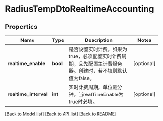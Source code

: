 # RadiusTempDtoRealtimeAccounting

## Properties
Name | Type | Description | Notes
------------ | ------------- | ------------- | -------------
**realtime_enable** | **bool** | 是否设置实时计费，如果为true，必须配置实时计费周期，且先配置主计费服务器。创建时，若不填则默认值为false。 | [optional] 
**realtime_interval** | **int** | 实时计费周期，单位是分钟，当realTimeEnable为true时必填。 | [optional] 

[[Back to Model list]](../README.md#documentation-for-models) [[Back to API list]](../README.md#documentation-for-api-endpoints) [[Back to README]](../README.md)


